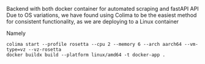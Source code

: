 Backend with both docker container for automated scraping and fastAPI API
Due to OS variations, we have found using Colima to be the easiest method for consistent functionality, as we are deploying to a Linux container

Namely
```
colima start --profile rosetta --cpu 2 --memory 6 --arch aarch64 --vm-type=vz --vz-rosetta 
docker buildx build --platform linux/amd64 -t docker-app .
```
